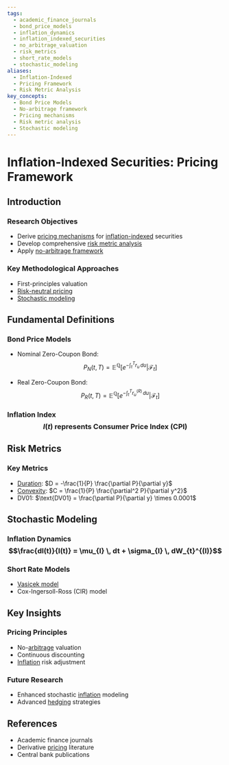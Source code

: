 ```yaml
---
tags:
  - academic_finance_journals
  - bond_price_models
  - inflation_dynamics
  - inflation_indexed_securities
  - no_arbitrage_valuation
  - risk_metrics
  - short_rate_models
  - stochastic_modeling
aliases:
  - Inflation-Indexed
  - Pricing Framework
  - Risk Metric Analysis
key_concepts:
  - Bond Price Models
  - No-arbitrage framework
  - Pricing mechanisms
  - Risk metric analysis
  - Stochastic modeling
---
```


# Inflation-Indexed Securities: Pricing Framework

## Introduction

### Research Objectives
- Derive [pricing mechanisms](Chinese%20Financial%20System.md) for [inflation-indexed](Chinese%20Financial%20System.md) securities
- Develop comprehensive [risk metric analysis](Chinese%20Financial%20System.md)
- Apply [no-arbitrage framework](Chinese%20Financial%20System.md)

### Key Methodological Approaches
- First-principles valuation
- [Risk-neutral pricing](../Financial%20Engineering/Financial%20Mathematics%20Course.md)
- [Stochastic modeling](Chinese%20Financial%20System.md)

## Fundamental Definitions

### Bond Price Models
- Nominal Zero-Coupon Bond: 
  $$P_{N}(t, T) = \mathbb{E}^{\mathbb{Q}} \left[ e^{-\int_{t}^{T} r_{u} \, du} \Big| \mathcal{F}_{t} \right]$$

- Real Zero-Coupon Bond: 
  $$P_{R}(t, T) = \mathbb{E}^{\mathbb{Q}} \left[ e^{-\int_{t}^{T} r_{u}^{(R)} \, du} \Big| \mathcal{F}_{t} \right]$$

### Inflation Index$$I(t) \text{ represents Consumer Price Index (CPI)}$$

## Risk Metrics

### Key Metrics
- [Duration](../Financial%20Markets/Fixed%20Income%20Securities%20Tools%20for%20Today's%20Markets/Chapter%205/Key%20Rates%20O1s%20Durations%20and%20Hedging.md): $D = -\frac{1}{P} \frac{\partial P}{\partial y}$
- [Convexity](Problem%20Sets/PSET%20II%20Fixed%20Income%20Asset%20Pricing%201.md): $C = \frac{1}{P} \frac{\partial^2 P}{\partial y^2}$
- DV01: $\text{DV01} = \frac{\partial P}{\partial y} \times 0.0001$

## Stochastic Modeling

### Inflation Dynamics$$\frac{dI(t)}{I(t)} = \mu_{I} \, dt + \sigma_{I} \, dW_{t}^{(I)}$$

### Short Rate Models
- [Vasicek model](Fixed%20Income%20Lecture%20Notes/Vasicek%20Short%20Rate%20Model.md)
- Cox-Ingersoll-Ross (CIR) model

## Key Insights

### Pricing Principles
- No-[arbitrage](../Financial%20Markets/Fixed%20Income%20Securities%20Tools%20for%20Today's%20Markets/Chapter%207/Arbitrage%20Pricing%20of%20Derivatives.md) valuation
- Continuous discounting
- [Inflation](../International%20Finance/Bridgewater/Principles%20For%20Navigating%20Big%20Debt%20Cycles/Part%20II%20Detailed%20Case%20Studies/German%20Debt%20Crisis%20andHyperinflation%20(1918–1924)/War%20Economies%20and%20Hyperinflation.md) risk adjustment

### Future Research
- Enhanced stochastic [inflation](../International%20Finance/Bridgewater/Principles%20For%20Navigating%20Big%20Debt%20Cycles/Part%20II%20Detailed%20Case%20Studies/German%20Debt%20Crisis%20andHyperinflation%20(1918–1924)/War%20Economies%20and%20Hyperinflation.md) modeling
- Advanced [hedging](../Financial%20Markets/Fixed%20Income%20Securities%20Tools%20for%20Today's%20Markets/Chapter%205/Key%20Rates%20O1s%20Durations%20and%20Hedging.md) strategies

## References
- Academic finance journals
- Derivative [pricing](../Financial%20Markets/Fixed%20Income%20Securities%20Tools%20for%20Today's%20Markets/Chapter%207/Arbitrage%20Pricing%20of%20Derivatives.md) literature
- Central bank publications